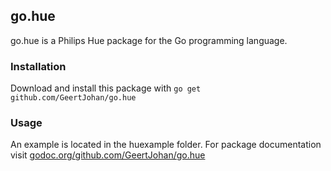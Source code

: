 ## go.hue
go.hue is a Philips Hue package for the Go programming language.

### Installation
Download and install this package with `go get github.com/GeertJohan/go.hue`

### Usage
An example is located in the huexample folder. For package documentation visit [godoc.org/github.com/GeertJohan/go.hue](http://godoc.org/github.com/GeertJohan/go.hue)